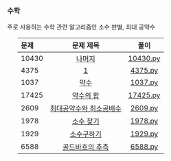 [BOJ_url]: https://www.acmicpc.net

<h3 id="2-">수학</h3>
<p>주로 사용하는 수학 관련 알고리즘인 소수 판별, 최대 공약수</p>
<ul>

|문제|문제 제목|풀이|
|:---|:------:|:---:|
|10430|[나머지](https://www.acmicpc.net/problem/10430)|[10430.py](https://github.com/usbkeep/Algorithm/blob/main/Beakjoon/solution/10430.py)|  
|4375|[1](https://www.acmicpc.net/problem/4375)|[4375.py](https://github.com/usbkeep/Algorithm/blob/main/Beakjoon/solution/4375.py)|  
|1037|[약수](https://www.acmicpc.net/problem/1037)|[1037.py](https://github.com/usbkeep/Algorithm/blob/main/Beakjoon/solution/1037.py)|  
|17425|[약수의 합](https://www.acmicpc.net/problem/17425)|[17425.py](https://github.com/usbkeep/Algorithm/blob/main/Beakjoon/solution/17425.py)|
|2609|[최대공약수와 최소공배수](https://www.acmicpc.net/problem/2609)|[2609.py](https://github.com/usbkeep/Algorithm/blob/main/Beakjoon/solution/2609.py)|
|1978|[소수 찾기](https://www.acmicpc.net/problem/1978)|[1978.py](https://github.com/usbkeep/Algorithm/blob/main/Beakjoon/solution/1978.py)||
|1929|[소수구하기](https://www.acmicpc.net/problem/1929)|[1929.py](https://github.com/usbkeep/Algorithm/blob/main/Beakjoon/solution/1929.py)|
|6588|[골드바흐의 추측](https://www.acmicpc.net/problem/6588)|[6588.py](https://github.com/usbkeep/Algorithm/blob/main/Beakjoon/solution/6588.py)|

</ul>
